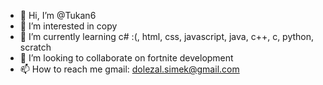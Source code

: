 - 👋 Hi, I’m @Tukan6
- 👀 I’m interested in copy
- 🌱 I’m currently learning c# :(, html, css, javascript, java, c++, c, python, scratch
- 💞️ I’m looking to collaborate on fortnite development
- 📫 How to reach me gmail: dolezal.simek@gmail.com

<!---
Tukan6/Tukan6 is a ✨ special ✨ repository because its `README.md` (this file) appears on your GitHub profile.
You can click the Preview link to take a look at your changes.
--->
